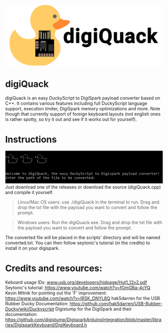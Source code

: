 ![digiQuack logo](/images/logo.png)

# digiQuack
digiQuack is an easy DuckyScript to DigiSpark payload converter based on C++. It contains various features including full DuckyScript language support, execution limiter, DigiSpark memory optimizations and more. Note though that currently support of foreign keyboard layouts (not english ones is rather spotty, so try it out and see if it works out for yourself).

# Instructions
![screenshot](/images/screenshot.png)
Just download one of the releases or download the source (digiQuack.cpp) and compile it yourself.

>Linux/Mac OS users: use ./digiQuack in the terminal to run. Drag and drop the txt file with the payload you want to convert and follow the prompt.

>Windows users: Run the digiQuack.exe. Drag and drop the txt file with the payload you want to convert and follow the prompt.

The converted file will be placed in the scripts' directory and will be named converted.txt. You can then follow seytonic's tutorial (in the credits) to install it on your digispark.


# Credits and resources:
Keboard usage IDs: www.usb.org/developers/hidpage/Hut1_12v2.pdf
Seytonic's tutorial: https://www.youtube.com/watch?v=fGmGBa-4cYQ
Kevin Mitnik for pointing out the 'F' improvement: https://www.youtube.com/watch?v=IRSK_DNYL8Q
hak5darren for the USB Rubber Ducky Documentation: https://github.com/hak5darren/USB-Rubber-Ducky/wiki/Duckyscript
Digistump for the DigiSpark and their documentation: https://github.com/digistump/DigisparkArduinoIntegration/blob/master/libraries/DigisparkKeyboard/DigiKeyboard.h
